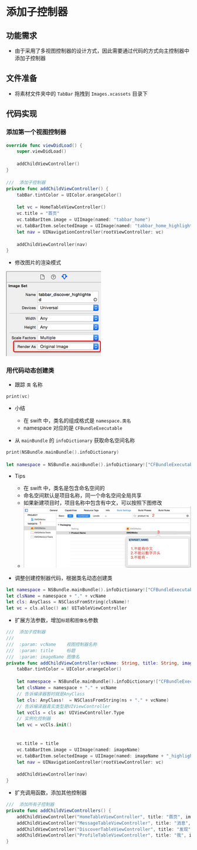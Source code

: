 # 添加子控制器

## 功能需求

* 由于采用了多视图控制器的设计方式，因此需要通过代码的方式向主控制器中添加子控制器

## 文件准备

* 将素材文件夹中的 `TabBar` 拖拽到 `Images.xcassets` 目录下

## 代码实现

### 添加第一个视图控制器

```swift
override func viewDidLoad() {
    super.viewDidLoad()

    addChildViewController()
}

///  添加子控制器
private func addChildViewController() {
    tabBar.tintColor = UIColor.orangeColor()

    let vc = HomeTableViewController()
    vc.title = "首页"
    vc.tabBarItem.image = UIImage(named: "tabbar_home")
    vc.tabBarItem.selectedImage = UIImage(named: "tabbar_home_highlighted")
    let nav = UINavigationController(rootViewController: vc)

    addChildViewController(nav)
}
```

* 修改图片的渲染模式

![](./images/CreateProject/修改图片渲染模式.png)

### 用代码动态创建类

* 跟踪 `类` 名称

```swift
print(vc)
```

* 小结
    * 在 swift 中，类名的组成格式是 `namespace.类名`
    * namespace 对应的是 `CFBundleExecutable`

* 从 `mainBundle` 的 `infoDictionary` 获取命名空间名称

```swift
print(NSBundle.mainBundle().infoDictionary)

let namespace = NSBundle.mainBundle().infoDictionary!["CFBundleExecutable"] as! String
```

* Tips
    + 在 swift 中，类名是包含命名空间的
    + 命名空间默认是项目名称，同一个命名空间全局共享
    + 如果新建项目时，项目名称中包含有中文，可以按照下图修改
    + ![](./images/未登录界面截图/命名空间.jpg)


* 调整创建控制器代码，根据类名动态创建类

```swift
let namespace = NSBundle.mainBundle().infoDictionary!["CFBundleExecutable"] as! String
let clsName = namespace + "." + vcName
let cls: AnyClass = NSClassFromString(clsName)!
let vc = cls.alloc() as! UITableViewController
```

* 扩展方法参数，增加`标题`和`图像名`参数

```swift
///  添加子控制器
///
///  :param: vcName    视图控制器名称
///  :param: title     标题
///  :param: imageName 图像名
private func addChildViewController(vcName: String, title: String, imageName: String) {
    tabBar.tintColor = UIColor.orangeColor()

    let namespace = NSBundle.mainBundle().infoDictionary!["CFBundleExecutable"] as! String
    let clsName = namespace + "." + vcName
    // 告诉编译器暂时就是AnyClass
    let cls: AnyClass!  = NSClassFromString(ns + "." + vcName)
    // 告诉编译器真实类型是UIViewController
    let vcCls = cls as! UIViewController.Type
    // 实例化控制器
    let vc = vcCls.init()


    vc.title = title
    vc.tabBarItem.image = UIImage(named: imageName)
    vc.tabBarItem.selectedImage = UIImage(named: imageName + "_highlighted")
    let nav = UINavigationController(rootViewController: vc)

    addChildViewController(nav)
}
```

* 扩充调用函数，添加其他控制器

```swift
///  添加所有子控制器
private func addChildViewControllers() {
    addChildViewController("HomeTableViewController", title: "首页", imageName: "tabbar_home")
    addChildViewController("MessageTableViewController", title: "消息", imageName: "tabbar_message_center")
    addChildViewController("DiscoverTableViewController", title: "发现", imageName: "tabbar_discover")
    addChildViewController("ProfileTableViewController", title: "我", imageName: "tabbar_profile")
}
```

